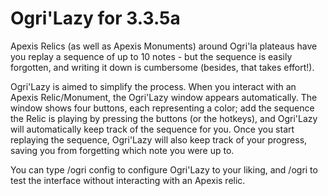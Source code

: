 # Ogri'Lazy for 3.3.5a

Apexis Relics (as well as Apexis Monuments) around Ogri'la plateaus have you replay a sequence of up to 10 notes - but the sequence is easily forgotten, and writing it down is cumbersome (besides, that takes effort!).

Ogri'Lazy is aimed to simplify the process. When you interact with an Apexis Relic/Monument, the Ogri'Lazy window appears automatically. The window shows four buttons, each representing a color; add the sequence the Relic is playing by pressing the buttons (or the hotkeys), and Ogri'Lazy will automatically keep track of the sequence for you. Once you start replaying the sequence, Ogri'Lazy will also keep track of your progress, saving you from forgetting which note you were up to.


You can type /ogri config to configure Ogri'Lazy to your liking, and /ogri to test the interface without interacting with an Apexis relic.
